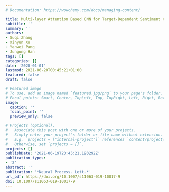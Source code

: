 ```yaml
---
# Documentation: https://wowchemy.com/docs/managing-content/

title: Multi-layer Attention Based CNN for Target-Dependent Sentiment Classification
subtitle: ''
summary: ''
authors:
- Suqi Zhang
- Xinyun Xu
- Yanwei Pang
- Jungong Han
tags: []
categories: []
date: '2020-01-01'
lastmod: 2021-06-20T00:45:21+01:00
featured: false
draft: false

# Featured image
# To use, add an image named `featured.jpg/png` to your page's folder.
# Focal points: Smart, Center, TopLeft, Top, TopRight, Left, Right, BottomLeft, Bottom, BottomRight.
image:
  caption: ''
  focal_point: ''
  preview_only: false

# Projects (optional).
#   Associate this post with one or more of your projects.
#   Simply enter your project's folder or file name without extension.
#   E.g. `projects = ["internal-project"]` references `content/project/deep-learning/index.md`.
#   Otherwise, set `projects = []`.
projects: []
publishDate: '2021-06-19T23:45:21.193292Z'
publication_types:
- '2'
abstract: ''
publication: '*Neural Process. Lett.*'
url_pdf: https://doi.org/10.1007/s11063-019-10017-9
doi: 10.1007/s11063-019-10017-9
---
```


